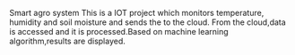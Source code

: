 Smart agro system
This is a IOT project which monitors temperature, humidity and soil moisture and sends the to the cloud. 
From the cloud,data is accessed and it is processed.Based on machine learning algorithm,results are displayed.

